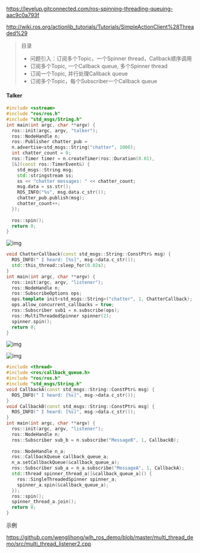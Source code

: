 

https://levelup.gitconnected.com/ros-spinning-threading-queuing-aac9c0a793f

http://wiki.ros.org/actionlib_tutorials/Tutorials/SimpleActionClient%28Threaded%29



> 目录
>
> - 问题引入：订阅多个Topic，一个Spinner thread，Callback顺序调用
> - 订阅多个Topic, 一个Callback queue, 多个Spinner thread
> - 订阅一个Topic, 并行处理Callback queue
> - 订阅多个Topic，每个Subscriber一个Callback queue



#### Talker

```c++
#include <sstream>
#include "ros/ros.h"
#include "std_msgs/String.h"
int main(int argc, char **argv) {
  ros::init(argc, argv, "talker");
  ros::NodeHandle n;
  ros::Publisher chatter_pub =     
  n.advertise<std_msgs::String("chatter", 1000);
  int chatter_count = 0;
  ros::Timer timer = n.createTimer(ros::Duration(0.01),
  [&](const ros::TimerEvent&) {
    std_msgs::String msg;
    std::stringstream ss;
    ss << "chatter messages: " << chatter_count;
    msg.data = ss.str();
    ROS_INFO("%s", msg.data.c_str());
    chatter_pub.publish(msg);
    chatter_count++;
  });
  
  ros::spin();
  return 0;
}
```





![img](https://miro.medium.com/max/1586/1*xc4BrVJqVW9OebNdoU5i6g.png)





```c++
void ChatterCallback(const std_msgs::String::ConstPtr& msg) {
  ROS_INFO(" I heard: [%s]", msg->data.c_str());
  std::this_thread::sleep_for(0.02s);
}
int main(int argc, char **argv) {
  ros::init(argc, argv, "listener");
  ros::NodeHandle n;
  ros::SubscribeOptions ops;
  ops.template init<std_msgs::String>("chatter", 1, ChatterCallback);
  ops.allow_concurrent_callbacks = true;
  ros::Subscriber sub1 = n.subscribe(ops);
  ros::MultiThreadedSpinner spinner(2);
  spinner.spin();
  return 0;
}
```





![img](https://miro.medium.com/max/2004/1*zEBn_D7IOZlTWf-bnr3nuA.png)



![img](https://miro.medium.com/max/2036/1*KyskEVrKEWY3PN9mDNvJXQ.png)



```c++
#include <thread>
#include <ros/callback_queue.h>
#include "ros/ros.h"
#include "std_msgs/String.h"
void CallbackA(const std_msgs::String::ConstPtr& msg) {
  ROS_INFO(" I heard: [%s]", msg->data.c_str());
}
void CallbackB(const std_msgs::String::ConstPtr& msg) {
  ROS_INFO(" I heard: [%s]", msg->data.c_str());
}
int main(int argc, char **argv) {
  ros::init(argc, argv, "listener");
  ros::NodeHandle n;
  ros::Subscriber sub_b = n.subscribe("MessageB", 1, CallbackB);
  
  ros::NodeHandle n_a;
  ros::CallbackQueue callback_queue_a;
  n_a.setCallbackQueue(&callback_queue_a);
  ros::Subscriber sub_a = n_a.subscribe("MessageA", 1, CallbackA);
  std::thread spinner_thread_a([&callback_queue_a]() {
    ros::SingleThreadedSpinner spinner_a;
    spinner_a.spin(&callback_queue_a);
  });
  ros::spin();
  spinner_thread_a.join();
  return 0;
}
```





示例

https://github.com/wenglihong/wlh_ros_demo/blob/master/multi_thread_demo/src/multi_thread_listener2.cpp